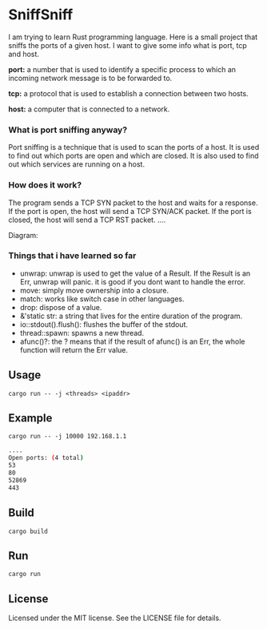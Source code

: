 # SniffSniff

I am trying to learn Rust programming language. Here is a small project that sniffs the ports of a given host. I want to give some info what is port, tcp and host.

**port:** a number that is used to identify a specific process to which an incoming network message is to be forwarded to.

**tcp:** a protocol that is used to establish a connection between two hosts.

**host:** a computer that is connected to a network.

### What is port sniffing anyway?

Port sniffing is a technique that is used to scan the ports of a host. It is used to find out which ports are open and which are closed. It is also used to find out which services are running on a host.

### How does it work?

The program sends a TCP SYN packet to the host and waits for a response. If the port is open, the host will send a TCP SYN/ACK packet. If the port is closed, the host will send a TCP RST packet. ....

Diagram:

### Things that i have learned so far

- unwrap: unwrap is used to get the value of a Result. If the Result is an Err, unwrap will panic. it is good if you dont want to handle the error.
- move: simply move ownership into a closure.
- match: works like switch case in other languages.
- drop: dispose of a value. 
- &'static str: a string that lives for the entire duration of the program.
- io::stdout().flush(): flushes the buffer of the stdout.
- thread::spawn: spawns a new thread.
- afunc()?: the ? means that if the result of afunc() is an Err, the whole function will return the Err value.

## Usage
```
cargo run -- -j <threads> <ipaddr>
```

## Example
```
cargo run -- -j 10000 192.168.1.1
```
```bash
....
Open ports: (4 total)
53
80
52869
443
```
## Build
```
cargo build
```
## Run
```
cargo run
```

## License
Licensed under the MIT license. See the LICENSE file for details.